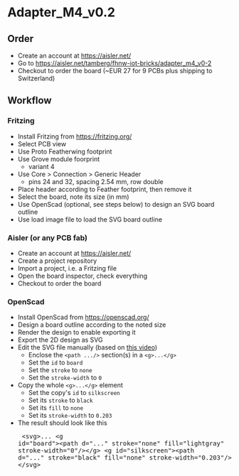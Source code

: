 # Adapter_M4_v0.2

## Order
* Create an account at https://aisler.net/
* Go to https://aisler.net/tamberg/fhnw-iot-bricks/adapter_m4_v0-2
* Checkout to order the board (~EUR 27 for 9 PCBs plus shipping to Switzerland)

## Workflow
### Fritzing
* Install Fritzing from https://fritzing.org/
* Select PCB view
* Use Proto Featherwing footprint
* Use Grove module foorprint
	* variant 4
* Use Core > Connection > Generic Header
	* pins 24 and 32, spacing 2.54 mm, row double
* Place header according to Feather footprint, then remove it
* Select the board, note its size (in mm)
* Use OpenScad (optional, see steps below) to design an SVG board outline
* Use load image file to load the SVG board outline

### Aisler (or any PCB fab)
* Create an account at https://aisler.net/
* Create a project repository
* Import a project, i.e. a Fritzing file
* Open the board inspector, check everything
* Checkout to order the board

### OpenScad
* Install OpenScad from https://openscad.org/
* Design a board outline according to the noted size
* Render the design to enable exporting it
* Export the 2D design as SVG
* Edit the SVG file manually (based on [this video](https://www.youtube.com/watch?v=ydcOzbCJltg
))
    * Enclose the `<path .../>` section(s) in a `<g>...</g>`
    * Set the `id` to `board`
    * Set the `stroke` to `none`
    * Set the `stroke-width` to `0`
* Copy the whole `<g>...</g>` element
    * Set the copy's `id` to `silkscreen`
    * Set its `stroke` to `black`
    * Set its `fill` to `none`
    * Set its `stroke-width` to `0.203`
* The result should look like this<pre>
	&lt;svg&gt;...
        &lt;g id="board"&gt;&lt;path d="..." stroke="none" fill="lightgray" stroke-width="0"/>&lt;/g&gt;
        &lt;g id="silkscreen">&lt;path d="..." stroke="black" fill="none" stroke-width="0.203"/&gt;&lt;/g&gt;
    &lt;/svg&gt;</pre>
